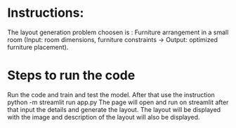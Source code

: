# Instructions:
 The layout generation problem choosen is :
Furniture arrangement in a small room (Input: room dimensions, furniture constraints → Output: optimized furniture placement).
# Steps to run the code
Run the code and train and test the model. After that use the instruction python -m streamlit run app.py
The page will open and run on streamlit after that input the details and generate the layout.
The layout will be displayed with the image and description of the layout will also be displayed.
